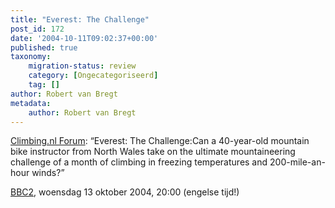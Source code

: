 ```yaml
---
title: "Everest: The Challenge"
post_id: 172
date: '2004-10-11T09:02:37+00:00'
published: true
taxonomy:
    migration-status: review
    category: [Ongecategoriseerd]
    tag: []
author: Robert van Bregt
metadata:
    author: Robert van Bregt
---
```

[Climbing.nl Forum](http://forum.climbing.nl/59078.html): “Everest: The Challenge:Can a 40-year-old mountain bike instructor from North Wales take on the ultimate mountaineering challenge of a month of climbing in freezing temperatures and 200-mile-an-hour winds?”

[BBC2](http://www.bbc.co.uk/bbctwo/), woensdag 13 oktober 2004, 20:00 (engelse tijd!)
